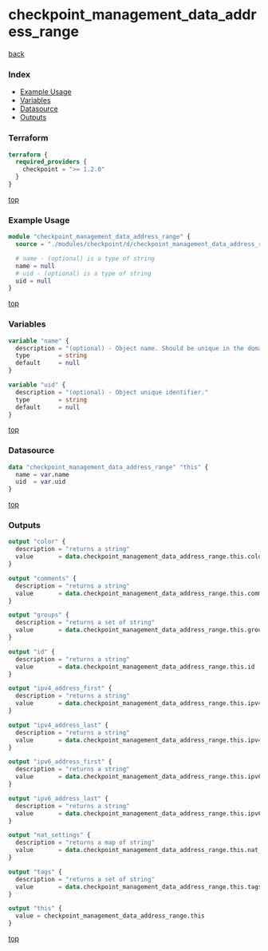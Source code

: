 # checkpoint_management_data_address_range

[back](../checkpoint.md)

### Index

- [Example Usage](#example-usage)
- [Variables](#variables)
- [Datasource](#datasource)
- [Outputs](#outputs)

### Terraform

```terraform
terraform {
  required_providers {
    checkpoint = ">= 1.2.0"
  }
}
```

[top](#index)

### Example Usage

```terraform
module "checkpoint_management_data_address_range" {
  source = "./modules/checkpoint/d/checkpoint_management_data_address_range"

  # name - (optional) is a type of string
  name = null
  # uid - (optional) is a type of string
  uid = null
}
```

[top](#index)

### Variables

```terraform
variable "name" {
  description = "(optional) - Object name. Should be unique in the domain."
  type        = string
  default     = null
}

variable "uid" {
  description = "(optional) - Object unique identifier."
  type        = string
  default     = null
}
```

[top](#index)

### Datasource

```terraform
data "checkpoint_management_data_address_range" "this" {
  name = var.name
  uid  = var.uid
}
```

[top](#index)

### Outputs

```terraform
output "color" {
  description = "returns a string"
  value       = data.checkpoint_management_data_address_range.this.color
}

output "comments" {
  description = "returns a string"
  value       = data.checkpoint_management_data_address_range.this.comments
}

output "groups" {
  description = "returns a set of string"
  value       = data.checkpoint_management_data_address_range.this.groups
}

output "id" {
  description = "returns a string"
  value       = data.checkpoint_management_data_address_range.this.id
}

output "ipv4_address_first" {
  description = "returns a string"
  value       = data.checkpoint_management_data_address_range.this.ipv4_address_first
}

output "ipv4_address_last" {
  description = "returns a string"
  value       = data.checkpoint_management_data_address_range.this.ipv4_address_last
}

output "ipv6_address_first" {
  description = "returns a string"
  value       = data.checkpoint_management_data_address_range.this.ipv6_address_first
}

output "ipv6_address_last" {
  description = "returns a string"
  value       = data.checkpoint_management_data_address_range.this.ipv6_address_last
}

output "nat_settings" {
  description = "returns a map of string"
  value       = data.checkpoint_management_data_address_range.this.nat_settings
}

output "tags" {
  description = "returns a set of string"
  value       = data.checkpoint_management_data_address_range.this.tags
}

output "this" {
  value = checkpoint_management_data_address_range.this
}
```

[top](#index)